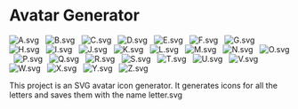 # Avatar Generator

![A.svg](./img/A.svg) &nbsp;
![B.svg](./img/B.svg) &nbsp;
![C.svg](./img/C.svg) &nbsp;
![D.svg](./img/D.svg) &nbsp;
![E.svg](./img/E.svg) &nbsp;
![F.svg](./img/F.svg) &nbsp;
![G.svg](./img/G.svg) &nbsp;
![H.svg](./img/H.svg) &nbsp;
![I.svg](./img/I.svg) &nbsp;
![J.svg](./img/J.svg) &nbsp;
![K.svg](./img/K.svg) &nbsp;
![L.svg](./img/L.svg) &nbsp;
![M.svg](./img/M.svg) &nbsp;
![N.svg](./img/N.svg) &nbsp;
![O.svg](./img/O.svg) &nbsp;
![P.svg](./img/P.svg) &nbsp;
![Q.svg](./img/Q.svg) &nbsp;
![R.svg](./img/R.svg) &nbsp;
![S.svg](./img/S.svg) &nbsp;
![T.svg](./img/T.svg) &nbsp;
![U.svg](./img/U.svg) &nbsp;
![V.svg](./img/V.svg) &nbsp;
![W.svg](./img/W.svg) &nbsp;
![X.svg](./img/X.svg) &nbsp;
![Y.svg](./img/Y.svg) &nbsp;
![Z.svg](./img/Z.svg) &nbsp;

This project is an SVG avatar icon generator. It generates icons for all the letters and saves them with the name letter.svg
